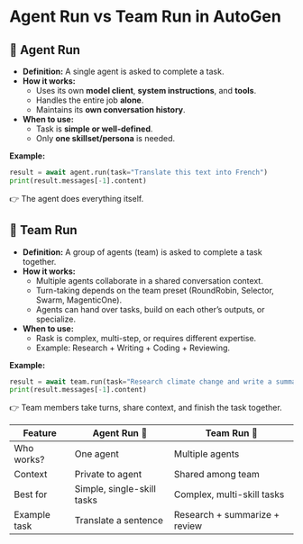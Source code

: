 # Agent Run vs Team Run in AutoGen

## 🔹 Agent Run
- **Definition:** A single agent is asked to complete a task.  
- **How it works:**
  - Uses its own **model client**, **system instructions**, and **tools**.
  - Handles the entire job **alone**.
  - Maintains its **own conversation history**.
- **When to use:**  
  - Task is **simple or well-defined**.
  - Only **one skillset/persona** is needed.

**Example:**
```python
result = await agent.run(task="Translate this text into French")
print(result.messages[-1].content)
```

👉 The agent does everything itself.

## 🔹 Team Run
- **Definition:** A group of agents (team) is asked to complete a task together.
- **How it works:**
  - Multiple agents collaborate in a shared conversation context.
  - Turn-taking depends on the team preset (RoundRobin, Selector, Swarm, MagenticOne).
  - Agents can hand over tasks, build on each other’s outputs, or specialize.
- **When to use:**
  - Rask is complex, multi-step, or requires different expertise.
  - Example: Research + Writing + Coding + Reviewing.


**Example:**
```python
result = await team.run(task="Research climate change and write a summary report")
print(result.messages[-1].content)
```
👉 Team members take turns, share context, and finish the task together.


| Feature      | Agent Run 🧑               | Team Run 👥                   |
| ------------ | -------------------------- | ----------------------------- |
| Who works?   | One agent                  | Multiple agents               |
| Context      | Private to agent           | Shared among team             |
| Best for     | Simple, single-skill tasks | Complex, multi-skill tasks    |
| Example task | Translate a sentence       | Research + summarize + review |
